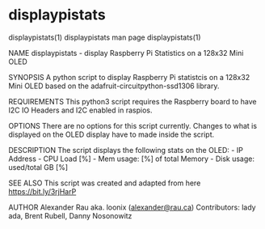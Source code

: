 # displaypistats

displaypistats(1)                                                           displaypistats man page                                                           displaypistats(1)

NAME
       displaypistats - display Raspberry Pi Statistics on a 128x32 Mini OLED

SYNOPSIS
       A python script to display Raspberry Pi statistcis on a 128x32 Mini OLED based on the adafruit-circuitpython-ssd1306 library.

REQUIREMENTS
       This python3 script requires the Raspberry board to have I2C IO Headers and I2C enabled in raspios.

OPTIONS
       There are no options for this script currently. Changes to what is displayed on the OLED display have to made inside the script.

DESCRIPTION
       The script displays the following stats on the OLED:
       - IP Address
       - CPU Load [%]
       - Mem usage: [%] of total Memory
       - Disk usage: used/total GB [%]

SEE ALSO
       This script was created and adapted from here https://bit.ly/3rjHarP

AUTHOR
       Alexander Rau aka. loonix (alexander@rau.ca)
       Contributors: lady ada, Brent Rubell, Danny Nosonowitz
